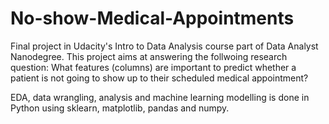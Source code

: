 # No-show-Medical-Appointments
Final project in Udacity's Intro to Data Analysis course part of Data Analyst Nanodegree. This project aims at answering the follwoing research question: What features (columns) are important to predict whether a patient is not going to show up to their scheduled medical appointment?

EDA, data wrangling, analysis and machine learning modelling is done in Python using sklearn, matplotlib, pandas and numpy.
